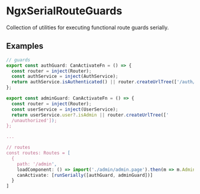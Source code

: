 # NgxSerialRouteGuards

Collection of utilities for executing functional route guards serially.

## Examples

```typescript
// guards
export const authGuard: CanActivateFn = () => {
  const router = inject(Router);
  const authService = inject(AuthService);
  return authService.isAuthenticated() || router.createUrlTree(['/auth/login']);
};

export const adminGuard: CanActivateFn = () => {
  const router = inject(Router);
  const userService = inject(UserService);
  return userService.user?.isAdmin || router.createUrlTree(['
  /unauthorized']);
};

...

// routes
const routes: Routes = [
  {
    path: '/admin',
    loadComponent: () => import('./admin/admin.page').then(m => m.AdminPage),
    canActivate: [runSerially([authGuard, adminGuard])]
  }
]
```

